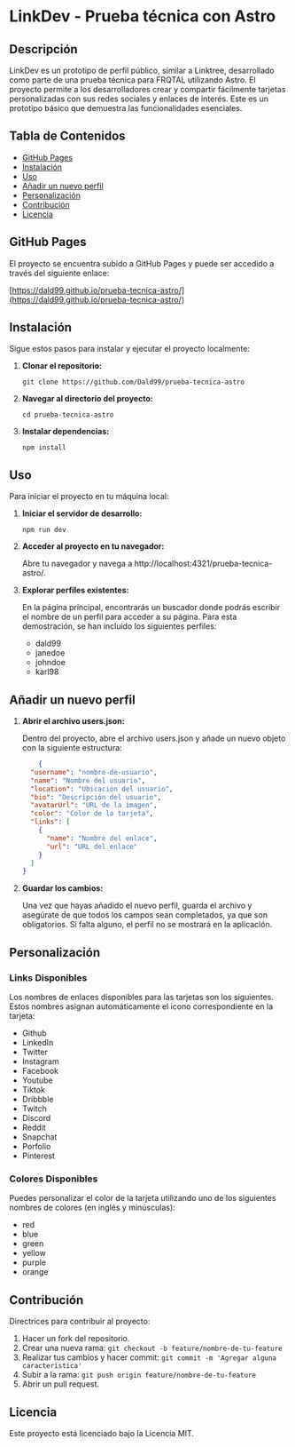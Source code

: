 # LinkDev - Prueba técnica con Astro

## Descripción

LinkDev es un prototipo de perfil público, similar a Linktree, desarrollado como parte de una prueba técnica para FRQTAL
utilizando Astro. El proyecto permite a los desarrolladores crear y compartir fácilmente tarjetas personalizadas con sus
redes sociales y enlaces de interés. Este es un prototipo básico que demuestra las funcionalidades esenciales.

## Tabla de Contenidos

- [GitHub Pages](#github-pages)
- [Instalación](#instalación)
- [Uso](#uso)
- [Añadir un nuevo perfil](#añadir-un-nuevo-perfil)
- [Personalización](#personalización)
- [Contribución](#contribución)
- [Licencia](#licencia)

## GitHub Pages

El proyecto se encuentra subido a GitHub Pages y puede ser accedido a través del siguiente enlace:

[https://dald99.github.io/prueba-tecnica-astro/](https://dald99.github.io/prueba-tecnica-astro/)

## Instalación

Sigue estos pasos para instalar y ejecutar el proyecto localmente:

1. **Clonar el repositorio:**

   ```shell
   git clone https://github.com/Dald99/prueba-tecnica-astro
   ```

2. **Navegar al directorio del proyecto:**

   ```shell
   cd prueba-tecnica-astro
   ```

3. **Instalar dependencias:**

   ```shell
   npm install
   ```

## Uso

Para iniciar el proyecto en tu máquina local:

1. **Iniciar el servidor de desarrollo:**

    ```shell
    npm run dev
    ```

2. **Acceder al proyecto en tu navegador:**

   Abre tu navegador y navega a http://localhost:4321/prueba-tecnica-astro/.

3. **Explorar perfiles existentes:**

   En la página principal, encontrarás un buscador donde podrás escribir el nombre de un perfil para acceder a su
   página. Para esta demostración, se han incluido los siguientes perfiles:

    - dald99
    - janedoe
    - johndoe
    - karl98

## Añadir un nuevo perfil

1. **Abrir el archivo users.json:**

   Dentro del proyecto, abre el archivo users.json y añade un nuevo objeto con la siguiente estructura:

   ```json
       {
     "username": "nombre-de-usuario",
     "name": "Nombre del usuario",
     "location": "Ubicación del usuario",
     "bio": "Descripción del usuario",
     "avatarUrl": "URL de la imagen",
     "color": "Color de la tarjeta",
     "links": [
       {
         "name": "Nombre del enlace",
         "url": "URL del enlace"
       }
     ]
   }
   ```

2. **Guardar los cambios:**

   Una vez que hayas añadido el nuevo perfil, guarda el archivo y asegúrate de que todos los campos sean completados, ya
   que son obligatorios. Si falta alguno, el perfil no se mostrará en la aplicación.

## Personalización

### Links Disponibles

Los nombres de enlaces disponibles para las tarjetas son los siguientes. Estos nombres asignan automáticamente el icono
correspondiente en la tarjeta:

- Github
- LinkedIn
- Twitter
- Instagram
- Facebook
- Youtube
- Tiktok
- Dribbble
- Twitch
- Discord
- Reddit
- Snapchat
- Porfolio
- Pinterest

### Colores Disponibles

Puedes personalizar el color de la tarjeta utilizando uno de los siguientes nombres de colores (en inglés y minúsculas):

- red
- blue
- green
- yellow
- purple
- orange

## Contribución

Directrices para contribuir al proyecto:

1. Hacer un fork del repositorio.
2. Crear una nueva rama: `git checkout -b feature/nombre-de-tu-feature`
3. Realizar tus cambios y hacer commit: `git commit -m 'Agregar alguna característica'`
4. Subir a la rama: `git push origin feature/nombre-de-tu-feature`
5. Abrir un pull request.

## Licencia

Este proyecto está licenciado bajo la Licencia MIT.